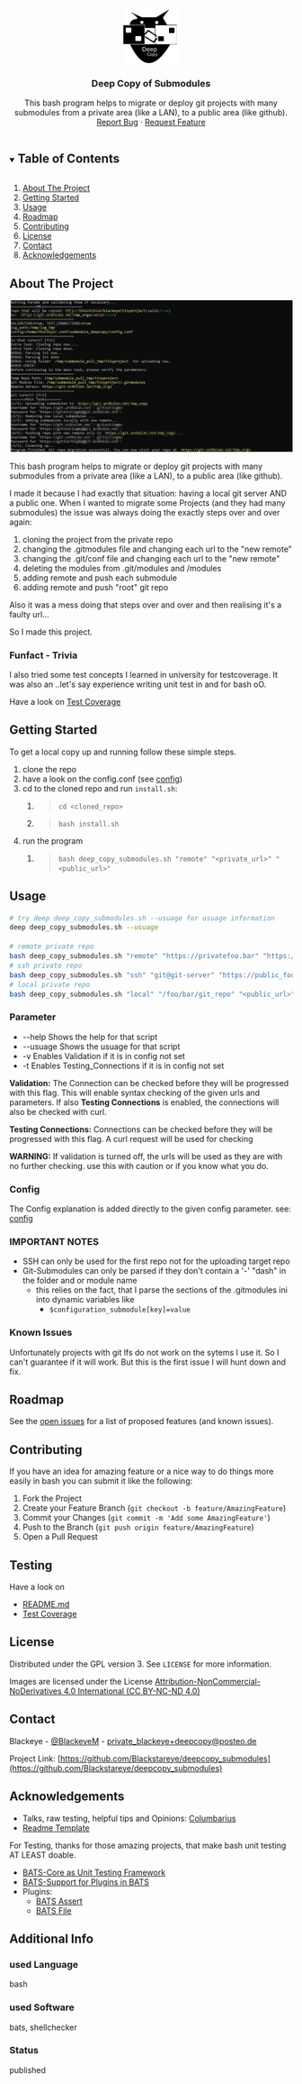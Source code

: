 <!--
*** Thanks for checking out the Best-README-Template. If you have a suggestion
*** that would make this better, please fork the repo and create a pull request
*** or simply open an issue with the tag "enhancement".
*** Thanks again! Now go create something AMAZING! :D
***
***
***
*** To avoid retyping too much info. Do a search and replace for the following:
*** Blackeye, deepcopy_submodules, BlackeyeM, private_blackeye+github@posteo.de, Deep Copy of Submodules, project_description
-->

<!-- PROJECT SHIELDS -->
<!--
*** I'm using markdown "reference style" links for readability.
*** Reference links are enclosed in brackets [ ] instead of parentheses ( ).
*** See the bottom of this document for the declaration of the reference variables
*** for contributors-url, forks-url, etc. This is an optional, concise syntax you may use.
*** https://www.markdownguide.org/basic-syntax/#reference-style-links
-->
<!-- [![Contributors][contributors-shield]][contributors-url]
[![Forks][forks-shield]][forks-url]
[![Stargazers][stars-shield]][stars-url]
[![Issues][issues-shield]][issues-url]
[![MIT License][license-shield]][license-url] -->

<!-- PROJECT LOGO -->
<br />
<p align="center">
  <a href="https://github.com/Blackstareye/deepcopy_submodules">
    <img src="images/Logo_Small.png" alt="Logo" width="100" height="95">
  </a>

  <h3 align="center">Deep Copy of Submodules</h3>

  <p align="center">
    This bash program helps to migrate or deploy git projects with many submodules from a private area (like a LAN), to a public area (like github).
    <br />
    <a href="https://github.com/Blackstareye/deepcopy_submodules/issues">Report Bug</a>
    ·
    <a href="https://github.com/Blackstareye/deepcopy_submodules/issues">Request Feature</a>
  </p>
</p>

<!-- TABLE OF CONTENTS -->
<details open="open">
  <summary><h2 style="display: inline-block">Table of Contents</h2></summary>
  <ol>
    <li>
      <a href="#about-the-project">About The Project</a>
    </li>
    <li>
      <a href="#getting-started">Getting Started</a>
    </li>
    <li><a href="#usage">Usage</a></li>
    <li><a href="#roadmap">Roadmap</a></li>
    <li><a href="#contributing">Contributing</a></li>
    <li><a href="#license">License</a></li>
    <li><a href="#contact">Contact</a></li>
    <li><a href="#acknowledgements">Acknowledgements</a></li>
  </ol>
</details>

<!-- ABOUT THE PROJECT -->
## About The Project

![Console Example Output](images/console_output.png)

  This bash program helps to migrate or deploy git projects with many submodules from a private area (like a LAN), to a public area (like github).

  I made it because I had exactly that situation: having a local git server AND a public one. When I wanted to migrate some Projects (and they had many submodules) the issue was always doing the exactly steps over and over again:

1. cloning the project from the private repo
2. changing the .gitmodules file and changing each url to the "new remote"
3. changing the .git/conf file and changing each url to the "new remote"
4. deleting the modules from .git/modules and /modules
5. adding remote and push each submodule
6. adding remote and push "root" git repo

Also it was a mess doing that steps over and over and then realising it's a faulty url...

So I made this project.

### Funfact - Trivia

I also tried some test concepts I learned in university for testcoverage. It was also an ..let's say experience writing unit test in and for bash oO.

Have a look on [Test Coverage](https://github.com/Blackstareye/deep_copy_submodules_test/blob/cc6e981a8a8f977e83afe5fcea58bae45756e76f/testcoverage.md)
  
## Getting Started

To get a local copy up and running follow these simple steps.

1. clone the repo
2. have a look on the config.conf (see [config](config.conf))
3. cd to the cloned repo and run `install.sh`:
   1. > `cd <cloned_repo>`
   2. >`bash install.sh`
4. run the program
   1. > `bash deep_copy_submodules.sh "remote" "<private_url>" "<public_url>"`

<!-- USAGE EXAMPLES -->
## Usage

```bash
# try deep deep_copy_submodules.sh --usuage for usuage information
deep deep_copy_submodules.sh --usuage

# remote private repo
bash deep_copy_submodules.sh "remote" "https://privatefoo.bar" "https://public_foo.bar"
# ssh private repo
bash deep_copy_submodules.sh "ssh" "git@git-server" "https://public_foo.bar"
# local private repo
bash deep_copy_submodules.sh "local" "/foo/bar/git_repo" "<public_url>"

```

### Parameter

* --help  Shows the help for that script
* --usuage Shows the usuage for that script
* -v Enables Validation if it is in config not set
* -t Enables Testing_Connections if it is in config not set

**Validation:** The Connection can be checked before they will be progressed with this flag. This will enable syntax checking of the given urls and parameters. If also **Testing Connections** is enabled, the connections will also be checked with curl.

**Testing Connections:** Connections can be checked before they will be progressed with this flag. A curl request will be used for checking

**WARNING:** If validation is turned off, the urls will be used as they are with no further checking. use this with caution or if you know what you do.


### Config

The Config explanation is added directly to the given config parameter.
see: [config](config.conf)

### IMPORTANT NOTES

* SSH can only be used for the first repo not for the uploading target repo
* Git-Submodules can only be parsed if they don't contain a '-' "dash" in the folder and or module name
  * this relies on the fact, that I parse the sections of the .gitmodules ini into dynamic variables like
    * `$configuration_submodule[key]=value`

### Known Issues

Unfortunately projects with git lfs do not work on the sytems I use it. So I can't guarantee if it will work. But this is the first issue I will hunt down and fix.

<!-- ROADMAP -->
## Roadmap

See the [open issues](https://github.com/Blackstareye/deepcopy_submodules/issues) for a list of proposed features (and known issues).

<!-- CONTRIBUTING -->
## Contributing

If you have an idea for amazing feature or a nice way to do things more easily in bash you can submit it like the following:

1. Fork the Project
2. Create your Feature Branch (`git checkout -b feature/AmazingFeature`)
3. Commit your Changes (`git commit -m 'Add some AmazingFeature'`)
4. Push to the Branch (`git push origin feature/AmazingFeature`)
5. Open a Pull Request

## Testing

  Have a look on 
  
  * [README.md](https://github.com/Blackstareye/deep_copy_submodules_test) 
  * [Test Coverage](https://github.com/Blackstareye/deep_copy_submodules_test/blob/cc6e981a8a8f977e83afe5fcea58bae45756e76f/testcoverage.md)
<!-- LICENSE -->
## License

Distributed under the GPL version 3. See `LICENSE` for more information.

Images are licensed under the License [Attribution-NonCommercial-NoDerivatives 4.0 International (CC BY-NC-ND 4.0)](https://creativecommons.org/licenses/by-nc-nd/4.0/)

<!-- CONTACT -->
## Contact

Blackeye - [@BlackeyeM](https://twitter.com/BlackeyeM) - private_blackeye+deepcopy@posteo.de

Project Link: [https://github.com/Blackstareye/deepcopy_submodules](https://github.com/Blackstareye/deepcopy_submodules)

<!-- ACKNOWLEDGEMENTS -->
## Acknowledgements

* Talks, raw testing, helpful tips and Opinions: [Columbarius](https://github.com/columbarius)
* [Readme Template](https://github.com/othneildrew/Best-README-Template)

For Testing, thanks for those amazing projects, that make bash unit testing AT LEAST doable.

* [BATS-Core as Unit Testing Framework](https://github.com/bats-core/bats-core)
* [BATS-Support for Plugins in BATS](https://github.com/bats-core/bats-support)
* Plugins:
  * [BATS Assert](https://github.com/bats-core/bats-assert)
  * [BATS File](https://github.com/bats-core/bats-file)

<!-- MARKDOWN LINKS & IMAGES -->
<!-- https://www.markdownguide.org/basic-syntax/#reference-style-links -->
[contributors-shield]: https://img.shields.io/github/contributors/Blackeye/repo.svg?style=for-the-badge
[contributors-url]: https://github.com/Blackeye/repo/graphs/contributors
[forks-shield]: https://img.shields.io/github/forks/Blackeye/repo.svg?style=for-the-badge
[forks-url]: https://github.com/Blackeye/repo/network/members
[stars-shield]: https://img.shields.io/github/stars/Blackeye/repo.svg?style=for-the-badge
[stars-url]: https://github.com/Blackeye/repo/stargazers
[issues-shield]: https://img.shields.io/github/issues/Blackeye/repo.svg?style=for-the-badge
[issues-url]: https://github.com/Blackeye/repo/issues
[license-shield]: https://img.shields.io/github/license/Blackeye/repo.svg?style=for-the-badge
[license-url]: https://github.com/Blackeye/repo/blob/master/LICENSE.txt
[linkedin-shield]: https://img.shields.io/badge/-LinkedIn-black.svg?style=for-the-badge&logo=linkedin&colorB=555
[linkedin-url]: https://linkedin.com/in/Blackeye

## Additional Info

### used Language

bash

### used Software

bats, shellchecker

### Status

published
